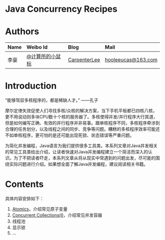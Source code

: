 # Java Concurrency Recipes

# Authors

| Name | Weibo Id | Blog | Mail |
|:-----------|:-------------|:-------------|:-----------|
| 李豪 |[@计算所的小鼠标](http://weibo.com/icttinymouse) | [CarpenterLee](http://www.cnblogs.com/CarpenterLee/) | hooleeucas@163.com |

# Introduction

“能够驾驭多核程序的，都是稀缺人才。” ——孔子

摩尔定律失效促使人们寻找多核/众核的解决方案，当下手机平板都已四核八核，更不用说动则多块CPU数十个核的服务器了。多核使得并发/并行程序大行其道，但是如何编写正确、有效的并行程序并非易事。跟单核程序不同，多核程序牵涉到合理的任务划分，以及线程之间的同步、竞争等问题。糟糕的多核程序效率可能还不如单核程序，更可怕的是还可能出现死锁、状态错误等严重问题。

为简化并发编程，Java语言为我们提供很多工具类。本系列文章对Java并发相关的常见工具类给出介绍，让读者快速对Java并发编程建立一个简洁而深入的认识。为了不把读者吓走，本系列文章从将从现实中常遇到的问题出发，尽可能的围绕实际问题进行介绍。如果想全面了解Java并发编程，建议阅读相关书籍。

# Contents

具体内容安排如下：

1. [Atomics](./markdown/1-Atomics.md)，介绍常见原子变量
2. [Concurrent Collections(I)](/markdown/2-Concurrent%20Collections(I).md)，介绍常见并发容器
3. 线程池
4. 显示锁
5. ...



